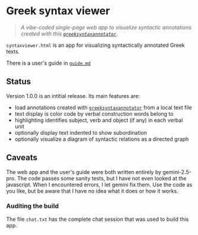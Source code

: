 # Greek syntax viewer


> *A vibe-coded single-page web app to visualize syntactic annotations created with this [`greeksyntaxannotator`](https://github.com/neelsmith/greeksyntaxannotator)*.


`syntaxviewer.html` is an app for visualizing syntactically annotated Greek texts. 

There is a user's guide in [`guide.md`](./guide.md)

## Status

Version 1.0.0 is an intitial release. Its main features are:

- load annotations created with [`greeksyntaxannotator`](https://github.com/neelsmith/greeksyntaxannotator) from a local text file
- text display is color code by verbal construction words belong to 
- highlighting identifies subject, verb and object (if any) in each verbal unit
- optionally display text indented to show subordination
- optionally visualize a diagram of syntactic relations as a directed graph 

## Caveats

The web app and the user's guide were both written entirely by gemini-2.5-pro. The code passes some sanity tests, but I have not even looked at the javascript. When I encountered errors, I let gemini fix them. Use the code as you like, but be aware that I have no idea what it does or how it works.


### Auditing the build

The file `chat.txt` has the complete chat session that was used to build this app.
